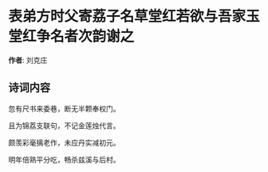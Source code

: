 # 表弟方时父寄荔子名草堂红若欲与吾家玉堂红争名者次韵谢之

**作者**: 刘克庄

## 诗词内容

忽有尺书来委巷，断无半颗奉权门。

且为锦荔支联句，不记金莲烛代言。

颇羡彩毫摛老作，未应丹实减初元。

明年倍熟平分吃，畅杀兹溪与后村。


